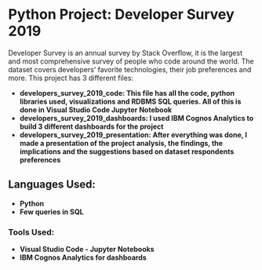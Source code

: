 # Python Project: Developer Survey 2019
Developer Survey is an annual survey by Stack Overflow, it is the largest and most comprehensive survey of people who code around the world.
The dataset covers developers’ favorite technologies, their job preferences and more. 
This project has 3 different files: 
 + **developers_survey_2019_code: This file has all the code, python libraries used, visualizations and RDBMS SQL queries. All of this is done in Visual Studio Code Jupyter Notebook**
 + **developers_survey_2019_dashboards: I used  IBM Cognos Analytics to build 3 different dashboards for the project** 
 + **developers_survey_2019_presentation: After everything was done, I made a presentation of the project analysis, the findings, the implications and the suggestions based on dataset respondents preferences**
 
## Languages Used: 

 + **Python**
 + **Few queries in SQL**

  ### Tools Used:
  + **Visual Studio Code - Jupyter Notebooks**
  + **IBM Cognos Analytics for dashboards**
